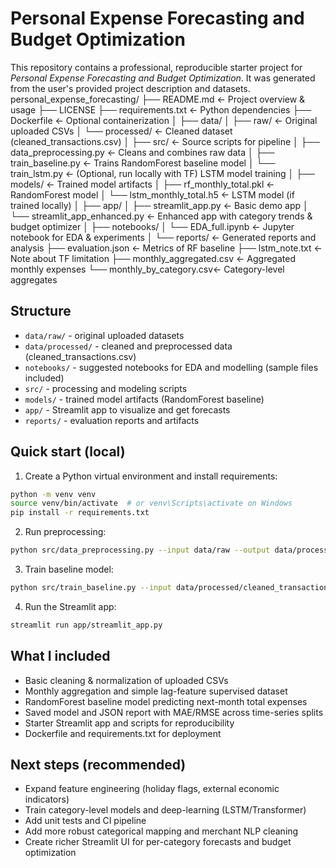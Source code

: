 # Personal Expense Forecasting and Budget Optimization

This repository contains a professional, reproducible starter project for *Personal Expense Forecasting and Budget Optimization*.
It was generated from the user's provided project description and datasets.
personal_expense_forecasting/
├── README.md                 ← Project overview & usage
├── LICENSE
├── requirements.txt          ← Python dependencies
├── Dockerfile                ← Optional containerization
│
├── data/
│   ├── raw/                   ← Original uploaded CSVs
│   └── processed/             ← Cleaned dataset (cleaned_transactions.csv)
│
├── src/                       ← Source scripts for pipeline
│   ├── data_preprocessing.py  ← Cleans and combines raw data
│   ├── train_baseline.py      ← Trains RandomForest baseline model
│   └── train_lstm.py          ← (Optional, run locally with TF) LSTM model training
│
├── models/                    ← Trained model artifacts
│   ├── rf_monthly_total.pkl   ← RandomForest model
│   └── lstm_monthly_total.h5  ← LSTM model (if trained locally)
│
├── app/
│   ├── streamlit_app.py       ← Basic demo app
│   └── streamlit_app_enhanced.py ← Enhanced app with category trends & budget optimizer
│
├── notebooks/
│   └── EDA_full.ipynb         ← Jupyter notebook for EDA & experiments
│
└── reports/                   ← Generated reports and analysis
    ├── evaluation.json        ← Metrics of RF baseline
    ├── lstm_note.txt          ← Note about TF limitation
    ├── monthly_aggregated.csv ← Aggregated monthly expenses
    └── monthly_by_category.csv← Category-level aggregates


## Structure
- `data/raw/` - original uploaded datasets
- `data/processed/` - cleaned and preprocessed data (cleaned_transactions.csv)
- `notebooks/` - suggested notebooks for EDA and modelling (sample files included)
- `src/` - processing and modeling scripts
- `models/` - trained model artifacts (RandomForest baseline)
- `app/` - Streamlit app to visualize and get forecasts
- `reports/` - evaluation reports and artifacts

## Quick start (local)
1. Create a Python virtual environment and install requirements:
```bash
python -m venv venv
source venv/bin/activate  # or venv\Scripts\activate on Windows
pip install -r requirements.txt
```
2. Run preprocessing:
```bash
python src/data_preprocessing.py --input data/raw --output data/processed/cleaned_transactions.csv
```
3. Train baseline model:
```bash
python src/train_baseline.py --input data/processed/cleaned_transactions.csv --output models/rf_monthly_total.pkl
```
4. Run the Streamlit app:
```bash
streamlit run app/streamlit_app.py
```

## What I included
- Basic cleaning & normalization of uploaded CSVs
- Monthly aggregation and simple lag-feature supervised dataset
- RandomForest baseline model predicting next-month total expenses
- Saved model and JSON report with MAE/RMSE across time-series splits
- Starter Streamlit app and scripts for reproducibility
- Dockerfile and requirements.txt for deployment

## Next steps (recommended)
- Expand feature engineering (holiday flags, external economic indicators)
- Train category-level models and deep-learning (LSTM/Transformer)
- Add unit tests and CI pipeline
- Add more robust categorical mapping and merchant NLP cleaning
- Create richer Streamlit UI for per-category forecasts and budget optimization
